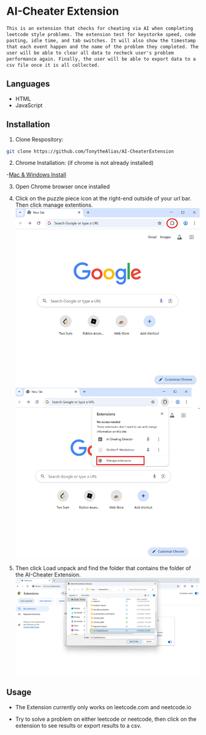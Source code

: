 # AI-Cheater Extension

    This is an extension that checks for cheating via AI when completing leetcode style problems. The extension test for keystorke speed, code pasting, idle time, and tab switches. It will also show the timestamp that each event happen and the name of the problem they completed. The user will be able to clear all data to recheck user's problem performance again. Finally, the user will be able to export data to a csv file once it is all collected.

## Languages

- HTML
- JavaScript

## Installation

1. Clone Respository:

```bash
git clone https://github.com/TonytheAlias/AI-CheaterExtension
```

2. Chrome Installation:
   (if chrome is not already installed)

-[Mac & Windows Install ](https://www.google.com/chrome/bsem/download/en_us/?brand=RXQR&ds_kid=43700081553519990&&utm_source=bing&utm_medium=cpc&utm_campaign=1709650%20%7C%20Chrome%20Win11%20%7C%20DR%20%7C%20ESS01%20%7C%20NA%20%7C%20US%20%7C%20en%20%7C%20Desk%20%7C%20SEM%20%7C%20BKWS%20-%20EXA%20%7C%20Txt%20%7C%20Bing&utm_term=chrome%20download&utm_content=Desk%20%7C%20BKWS%20-%20EXA%20%7C%20Txt_Chrome&gclid=0f97634be48f1408a36004b55d76fe8f&gclsrc=3p.ds&gad_source=7)

3. Open Chrome browser once installed

4. Click on the puzzle piece icon at the right-end outside of your url bar. Then click manage extentions.
   ![Screenshot1](./Images/Screenshot1.png)
   ![Screenshot2](./Images/Screenshot2.png)

5. Then click Load unpack and find the folder that contains the folder of the AI-Cheater Extension. <br>
   ![Screenshot3](./Images/Screenshot3.png)

## Usage

- The Extension currently only works on leetcode.com and neetcode.io

- Try to solve a problem on either leetcode or neetcode, then click on the extension to see results or export results to a csv.

